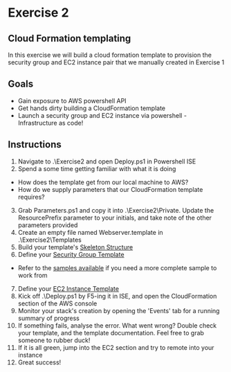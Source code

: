 # Exercise 2

## Cloud Formation templating

In this exercise we will build a cloud formation template to provision the security group and EC2 instance pair that we manually created in Exercise 1

## Goals

* Gain exposure to AWS powershell API
* Get hands dirty building a CloudFormation template
* Launch a security group and EC2 instance via powershell - Infrastructure as code!

## Instructions

1. Navigate to .\Exercise2 and open Deploy.ps1 in Powershell ISE
2. Spend a some time getting familiar with what it is doing
* How does the template get from our local machine to AWS? 
* How do we supply parameters that our CloudFormation template requires? 
3. Grab Parameters.ps1 and copy it into .\Exercise2\Private. Update the ResourcePrefix parameter to your initials, and take note of the other parameters provided
4. Create an empty file named Webserver.template in .\Exercise2\Templates
5. Build your template's [Skeleton Structure](http://docs.aws.amazon.com/AWSCloudFormation/latest/UserGuide/template-anatomy.html)
6. Define your [Security Group Template](http://docs.aws.amazon.com/AWSCloudFormation/latest/UserGuide/aws-properties-ec2-security-group.html)
* Refer to the [samples available](http://docs.aws.amazon.com/AWSCloudFormation/latest/UserGuide/sample-templates-services-us-west-2.html#d0e111750) if you need a more complete sample to work from
7. Define your [EC2 Instance Template](http://docs.aws.amazon.com/AWSCloudFormation/latest/UserGuide/aws-properties-ec2-instance.html)
8. Kick off .\Deploy.ps1 by F5-ing it in ISE, and open the CloudFormation section of the AWS console
9. Monitor your stack's creation by opening the 'Events' tab for a running summary of progress
10. If something fails, analyse the error. What went wrong? Double check your template, and the template documentation. Feel free to grab someone to rubber duck!
11. If it is all green, jump into the EC2 section and try to remote into your instance
12. Great success!